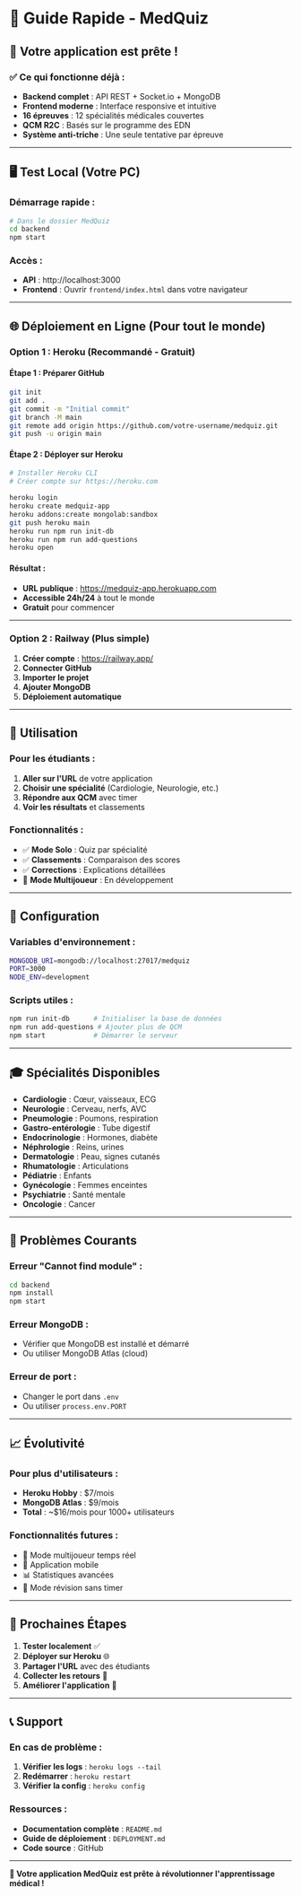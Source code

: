 # 🚀 Guide Rapide - MedQuiz

## 🎯 Votre application est prête !

### ✅ Ce qui fonctionne déjà :
- **Backend complet** : API REST + Socket.io + MongoDB
- **Frontend moderne** : Interface responsive et intuitive
- **16 épreuves** : 12 spécialités médicales couvertes
- **QCM R2C** : Basés sur le programme des EDN
- **Système anti-triche** : Une seule tentative par épreuve

---

## 🖥️ Test Local (Votre PC)

### Démarrage rapide :
```bash
# Dans le dossier MedQuiz
cd backend
npm start
```

### Accès :
- **API** : http://localhost:3000
- **Frontend** : Ouvrir `frontend/index.html` dans votre navigateur

---

## 🌐 Déploiement en Ligne (Pour tout le monde)

### Option 1 : Heroku (Recommandé - Gratuit)

#### Étape 1 : Préparer GitHub
```bash
git init
git add .
git commit -m "Initial commit"
git branch -M main
git remote add origin https://github.com/votre-username/medquiz.git
git push -u origin main
```

#### Étape 2 : Déployer sur Heroku
```bash
# Installer Heroku CLI
# Créer compte sur https://heroku.com

heroku login
heroku create medquiz-app
heroku addons:create mongolab:sandbox
git push heroku main
heroku run npm run init-db
heroku run npm run add-questions
heroku open
```

#### Résultat :
- **URL publique** : https://medquiz-app.herokuapp.com
- **Accessible 24h/24** à tout le monde
- **Gratuit** pour commencer

---

### Option 2 : Railway (Plus simple)

1. **Créer compte** : https://railway.app/
2. **Connecter GitHub**
3. **Importer le projet**
4. **Ajouter MongoDB**
5. **Déploiement automatique**

---

## 📱 Utilisation

### Pour les étudiants :
1. **Aller sur l'URL** de votre application
2. **Choisir une spécialité** (Cardiologie, Neurologie, etc.)
3. **Répondre aux QCM** avec timer
4. **Voir les résultats** et classements

### Fonctionnalités :
- ✅ **Mode Solo** : Quiz par spécialité
- ✅ **Classements** : Comparaison des scores
- ✅ **Corrections** : Explications détaillées
- 🚧 **Mode Multijoueur** : En développement

---

## 🔧 Configuration

### Variables d'environnement :
```bash
MONGODB_URI=mongodb://localhost:27017/medquiz
PORT=3000
NODE_ENV=development
```

### Scripts utiles :
```bash
npm run init-db      # Initialiser la base de données
npm run add-questions # Ajouter plus de QCM
npm start            # Démarrer le serveur
```

---

## 🎓 Spécialités Disponibles

- **Cardiologie** : Cœur, vaisseaux, ECG
- **Neurologie** : Cerveau, nerfs, AVC
- **Pneumologie** : Poumons, respiration
- **Gastro-entérologie** : Tube digestif
- **Endocrinologie** : Hormones, diabète
- **Néphrologie** : Reins, urines
- **Dermatologie** : Peau, signes cutanés
- **Rhumatologie** : Articulations
- **Pédiatrie** : Enfants
- **Gynécologie** : Femmes enceintes
- **Psychiatrie** : Santé mentale
- **Oncologie** : Cancer

---

## 🚨 Problèmes Courants

### Erreur "Cannot find module" :
```bash
cd backend
npm install
npm start
```

### Erreur MongoDB :
- Vérifier que MongoDB est installé et démarré
- Ou utiliser MongoDB Atlas (cloud)

### Erreur de port :
- Changer le port dans `.env`
- Ou utiliser `process.env.PORT`

---

## 📈 Évolutivité

### Pour plus d'utilisateurs :
- **Heroku Hobby** : $7/mois
- **MongoDB Atlas** : $9/mois
- **Total** : ~$16/mois pour 1000+ utilisateurs

### Fonctionnalités futures :
- 🔄 Mode multijoueur temps réel
- 📱 Application mobile
- 📊 Statistiques avancées
- 🎯 Mode révision sans timer

---

## 🎯 Prochaines Étapes

1. **Tester localement** ✅
2. **Déployer sur Heroku** 🌐
3. **Partager l'URL** avec des étudiants
4. **Collecter les retours** 📝
5. **Améliorer l'application** 🚀

---

## 📞 Support

### En cas de problème :
1. **Vérifier les logs** : `heroku logs --tail`
2. **Redémarrer** : `heroku restart`
3. **Vérifier la config** : `heroku config`

### Ressources :
- **Documentation complète** : `README.md`
- **Guide de déploiement** : `DEPLOYMENT.md`
- **Code source** : GitHub

---

**🎉 Votre application MedQuiz est prête à révolutionner l'apprentissage médical !**
